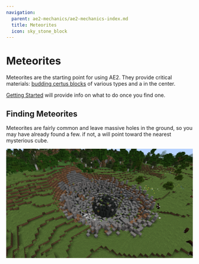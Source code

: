 ```yaml
---
navigation:
  parent: ae2-mechanics/ae2-mechanics-index.md
  title: Meteorites
  icon: sky_stone_block
---
```


# Meteorites

<GameScene zoom="4" interactive={false}>
  <ImportStructure src="../assets/assemblies/meteor_interior.snbt" />
</GameScene>

Meteorites are the starting point for using AE2. They provide critical materials: [budding certus blocks](../items-blocks-machines/budding_certus.md)
of various types and a <ItemLink id="mysterious_cube" /> in the center.

[Getting Started](../getting-started.md) will provide info on what to do once you find one.

## Finding Meteorites

Meteorites are fairly common and leave massive holes in the ground, so you may have already found a few. if not, a
<ItemLink id="meteorite_compass" /> will point toward the nearest mysterious cube.

![Meteorite Crater](../assets/assemblies/meteorite-crater.png)